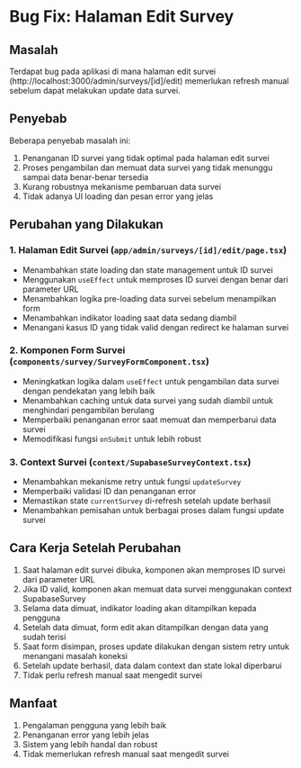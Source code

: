 # Bug Fix: Halaman Edit Survey

## Masalah
Terdapat bug pada aplikasi di mana halaman edit survei (http://localhost:3000/admin/surveys/[id]/edit) memerlukan refresh manual sebelum dapat melakukan update data survei.

## Penyebab
Beberapa penyebab masalah ini:
1. Penanganan ID survei yang tidak optimal pada halaman edit survei
2. Proses pengambilan dan memuat data survei yang tidak menunggu sampai data benar-benar tersedia
3. Kurang robustnya mekanisme pembaruan data survei
4. Tidak adanya UI loading dan pesan error yang jelas

## Perubahan yang Dilakukan

### 1. Halaman Edit Survei (`app/admin/surveys/[id]/edit/page.tsx`)
- Menambahkan state loading dan state management untuk ID survei
- Menggunakan `useEffect` untuk memproses ID survei dengan benar dari parameter URL
- Menambahkan logika pre-loading data survei sebelum menampilkan form
- Menambahkan indikator loading saat data sedang diambil
- Menangani kasus ID yang tidak valid dengan redirect ke halaman survei

### 2. Komponen Form Survei (`components/survey/SurveyFormComponent.tsx`)
- Meningkatkan logika dalam `useEffect` untuk pengambilan data survei dengan pendekatan yang lebih baik
- Menambahkan caching untuk data survei yang sudah diambil untuk menghindari pengambilan berulang
- Memperbaiki penanganan error saat memuat dan memperbarui data survei
- Memodifikasi fungsi `onSubmit` untuk lebih robust

### 3. Context Survei (`context/SupabaseSurveyContext.tsx`)
- Menambahkan mekanisme retry untuk fungsi `updateSurvey`
- Memperbaiki validasi ID dan penanganan error
- Memastikan state `currentSurvey` di-refresh setelah update berhasil
- Menambahkan pemisahan untuk berbagai proses dalam fungsi update survei

## Cara Kerja Setelah Perubahan
1. Saat halaman edit survei dibuka, komponen akan memproses ID survei dari parameter URL
2. Jika ID valid, komponen akan memuat data survei menggunakan context SupabaseSurvey
3. Selama data dimuat, indikator loading akan ditampilkan kepada pengguna
4. Setelah data dimuat, form edit akan ditampilkan dengan data yang sudah terisi
5. Saat form disimpan, proses update dilakukan dengan sistem retry untuk menangani masalah koneksi
6. Setelah update berhasil, data dalam context dan state lokal diperbarui
7. Tidak perlu refresh manual saat mengedit survei

## Manfaat
1. Pengalaman pengguna yang lebih baik
2. Penanganan error yang lebih jelas
3. Sistem yang lebih handal dan robust
4. Tidak memerlukan refresh manual saat mengedit survei
